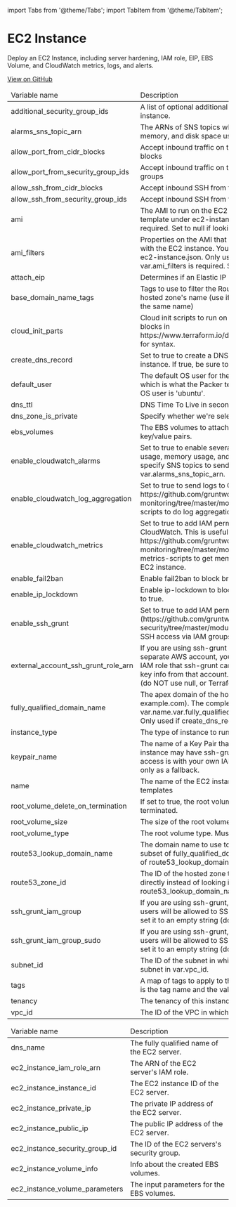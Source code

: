 import Tabs from '@theme/Tabs';
import TabItem from '@theme/TabItem';

# EC2 Instance

Deploy an EC2 Instance, including server hardening, IAM role, EIP, EBS Volume, and CloudWatch metrics, logs, and alerts.

<a href="https://github.com/gruntwork-io/terraform-aws-service-catalog/tree/master/modules/services/ec2-instance" class="link-button">View on GitHub</a>

<Tabs>
  <TabItem value="inputs" label="Inputs" default>
    <table>
        <thead>
            <tr>
                <td>Variable name</td>
                <td>Description</td>
            </tr>
        </thead>
        <tbody>
            <tr>
        <td>additional_security_group_ids</td>
        <td>A list of optional additional security group ids to assign to the EC2 instance.</td>
    </tr><tr>
        <td>alarms_sns_topic_arn</td>
        <td>The ARNs of SNS topics where CloudWatch alarms (e.g., for CPU, memory, and disk space usage) should send notifications.</td>
    </tr><tr>
        <td>allow_port_from_cidr_blocks</td>
        <td>Accept inbound traffic on these port ranges from the specified CIDR blocks</td>
    </tr><tr>
        <td>allow_port_from_security_group_ids</td>
        <td>Accept inbound traffic on these port ranges from the specified security groups</td>
    </tr><tr>
        <td>allow_ssh_from_cidr_blocks</td>
        <td>Accept inbound SSH from these CIDR blocks</td>
    </tr><tr>
        <td>allow_ssh_from_security_group_ids</td>
        <td>Accept inbound SSH from these security groups</td>
    </tr><tr>
        <td>ami</td>
        <td>The AMI to run on the EC2 instance. This should be built from the Packer template under ec2-instance.json. One of var.ami or var.ami_filters is required. Set to null if looking up the ami with filters.</td>
    </tr><tr>
        <td>ami_filters</td>
        <td>Properties on the AMI that can be used to lookup a prebuilt AMI for use with the EC2 instance. You can build the AMI using the Packer template ec2-instance.json. Only used if var.ami is null. One of var.ami or var.ami_filters is required. Set to null if passing the ami ID directly.</td>
    </tr><tr>
        <td>attach_eip</td>
        <td>Determines if an Elastic IP (EIP) will be created for this instance.</td>
    </tr><tr>
        <td>base_domain_name_tags</td>
        <td>Tags to use to filter the Route 53 Hosted Zones that might match the hosted zone's name (use if you have multiple public hosted zones with the same name)</td>
    </tr><tr>
        <td>cloud_init_parts</td>
        <td>Cloud init scripts to run on the EC2 instance while it boots. See the part blocks in https://www.terraform.io/docs/providers/template/d/cloudinit_config.html for syntax.</td>
    </tr><tr>
        <td>create_dns_record</td>
        <td>Set to true to create a DNS record in Route53 pointing to the EC2 instance. If true, be sure to set var.fully_qualified_domain_name.</td>
    </tr><tr>
        <td>default_user</td>
        <td>The default OS user for the EC2 instance AMI. For AWS Ubuntu AMIs, which is what the Packer template in ec2-instance.json uses, the default OS user is 'ubuntu'.</td>
    </tr><tr>
        <td>dns_ttl</td>
        <td>DNS Time To Live in seconds.</td>
    </tr><tr>
        <td>dns_zone_is_private</td>
        <td>Specify whether we're selecting a private or public Route 53 DNS Zone</td>
    </tr><tr>
        <td>ebs_volumes</td>
        <td>The EBS volumes to attach to the instance. This must be a map of key/value pairs.</td>
    </tr><tr>
        <td>enable_cloudwatch_alarms</td>
        <td>Set to true to enable several basic CloudWatch alarms around CPU usage, memory usage, and disk space usage. If set to true, make sure to specify SNS topics to send notifications to using var.alarms_sns_topic_arn.</td>
    </tr><tr>
        <td>enable_cloudwatch_log_aggregation</td>
        <td>Set to true to send logs to CloudWatch. This is useful in combination with https://github.com/gruntwork-io/terraform-aws-monitoring/tree/master/modules/logs/cloudwatch-log-aggregation-scripts to do log aggregation in CloudWatch.</td>
    </tr><tr>
        <td>enable_cloudwatch_metrics</td>
        <td>Set to true to add IAM permissions to send custom metrics to CloudWatch. This is useful in combination with https://github.com/gruntwork-io/terraform-aws-monitoring/tree/master/modules/metrics/cloudwatch-memory-disk-metrics-scripts to get memory and disk metrics in CloudWatch for your EC2 instance.</td>
    </tr><tr>
        <td>enable_fail2ban</td>
        <td>Enable fail2ban to block brute force log in attempts. Defaults to true.</td>
    </tr><tr>
        <td>enable_ip_lockdown</td>
        <td>Enable ip-lockdown to block access to the instance metadata. Defaults to true.</td>
    </tr><tr>
        <td>enable_ssh_grunt</td>
        <td>Set to true to add IAM permissions for ssh-grunt (https://github.com/gruntwork-io/terraform-aws-security/tree/master/modules/ssh-grunt), which will allow you to manage SSH access via IAM groups.</td>
    </tr><tr>
        <td>external_account_ssh_grunt_role_arn</td>
        <td>If you are using ssh-grunt and your IAM users / groups are defined in a separate AWS account, you can use this variable to specify the ARN of an IAM role that ssh-grunt can assume to retrieve IAM group and public SSH key info from that account. To omit this variable, set it to an empty string (do NOT use null, or Terraform will complain).</td>
    </tr><tr>
        <td>fully_qualified_domain_name</td>
        <td>The apex domain of the hostname for the EC2 instance (e.g., example.com). The complete hostname for the EC2 instance will be var.name.var.fully_qualified_domain_name (e.g., bastion.example.com). Only used if create_dns_record is true.</td>
    </tr><tr>
        <td>instance_type</td>
        <td>The type of instance to run for the EC2 instance</td>
    </tr><tr>
        <td>keypair_name</td>
        <td>The name of a Key Pair that can be used to SSH to this instance. This instance may have ssh-grunt installed. The preferred way to do SSH access is with your own IAM user name and SSH key. This Key Pair is only as a fallback.</td>
    </tr><tr>
        <td>name</td>
        <td>The name of the EC2 instance and the other resources created by these templates</td>
    </tr><tr>
        <td>root_volume_delete_on_termination</td>
        <td>If set to true, the root volume will be deleted when the Instance is terminated.</td>
    </tr><tr>
        <td>root_volume_size</td>
        <td>The size of the root volume, in gigabytes.</td>
    </tr><tr>
        <td>root_volume_type</td>
        <td>The root volume type. Must be one of: standard, gp2, io1.</td>
    </tr><tr>
        <td>route53_lookup_domain_name</td>
        <td>The domain name to use to look up the Route 53 hosted zone. Will be a subset of fully_qualified_domain_name: e.g., my-company.com. Only one of route53_lookup_domain_name or route53_zone_id should be used.</td>
    </tr><tr>
        <td>route53_zone_id</td>
        <td>The ID of the hosted zone to use. Allows specifying the hosted zone directly instead of looking it up via domain name. Only one of route53_lookup_domain_name or route53_zone_id should be used.</td>
    </tr><tr>
        <td>ssh_grunt_iam_group</td>
        <td>If you are using ssh-grunt, this is the name of the IAM group from which users will be allowed to SSH to this EC2 instance. To omit this variable, set it to an empty string (do NOT use null, or Terraform will complain).</td>
    </tr><tr>
        <td>ssh_grunt_iam_group_sudo</td>
        <td>If you are using ssh-grunt, this is the name of the IAM group from which users will be allowed to SSH to this EC2 instance. To omit this variable, set it to an empty string (do NOT use null, or Terraform will complain).</td>
    </tr><tr>
        <td>subnet_id</td>
        <td>The ID of the subnet in which to deploy the EC2 instance. Must be a subnet in var.vpc_id.</td>
    </tr><tr>
        <td>tags</td>
        <td>A map of tags to apply to the EC2 instance and the S3 Buckets. The key is the tag name and the value is the tag value.</td>
    </tr><tr>
        <td>tenancy</td>
        <td>The tenancy of this instance. Must be one of: default, dedicated, or host.</td>
    </tr><tr>
        <td>vpc_id</td>
        <td>The ID of the VPC in which to deploy the EC2 instance.</td>
    </tr>
        </tbody>
    </table>
  </TabItem>
  <TabItem value="outputs" label="Outputs">
    <table>
        <thead>
            <tr>
                <td>Variable name</td>
                <td>Description</td>
            </tr>
        </thead>
        <tbody>
            <tr>
        <td>dns_name</td>
        <td>The fully qualified name of the EC2 server.</td>
    </tr><tr>
        <td>ec2_instance_iam_role_arn</td>
        <td>The ARN of the EC2 server's IAM role.</td>
    </tr><tr>
        <td>ec2_instance_instance_id</td>
        <td>The EC2 instance ID of the EC2 server.</td>
    </tr><tr>
        <td>ec2_instance_private_ip</td>
        <td>The private IP address of the EC2 server.</td>
    </tr><tr>
        <td>ec2_instance_public_ip</td>
        <td>The public IP address of the EC2 server.</td>
    </tr><tr>
        <td>ec2_instance_security_group_id</td>
        <td>The ID of the EC2 servers's security group.</td>
    </tr><tr>
        <td>ec2_instance_volume_info</td>
        <td>Info about the created EBS volumes.</td>
    </tr><tr>
        <td>ec2_instance_volume_parameters</td>
        <td>The input parameters for the EBS volumes.</td>
    </tr>
        </tbody>
    </table>
  </TabItem>
</Tabs>


<!-- ##DOCS-SOURCER-START
{"sourcePlugin":"Service Catalog Reference","hash":"b48f650920f1d25ac9a437f563ab5014"}
##DOCS-SOURCER-END -->

